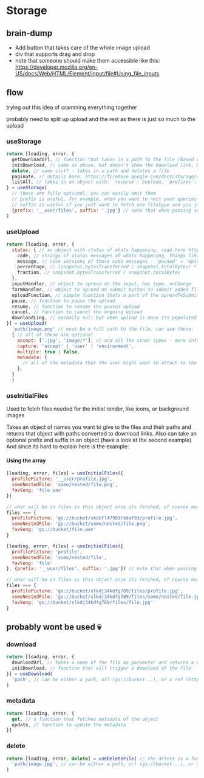 # Storage

## brain-dump

- Add button that takes care of the whole image upload
- div that supports drag and drop
- note that someone should make them accessible like this: https://developer.mozilla.org/en-US/docs/Web/HTML/Element/input/file#Using_file_inputs

## flow

trying out this idea of cramming everything together

probably need to split up upload and the rest as there is just so much to the upload

### useStorage

```js
return [loading, error, {
  getDownloadUrl, // function that takes in a path to the file (based on the previously passed in path when initializing the hook) and returns a download url for the file
  initDownload, // same as above, but doesn't show the download link, but initiates the download
  delete, // same stuff - takes in a path and deletes a file
  paginate, // details here: https://firebase.google.com/docs/storage/web/list-files#paginate_list_results; takes a max results number and returns items, prefixes and next() function to re-trigger search for the next items
  listAll, // takes in an object with: `recurse`: boolean, `prefixes`: boolean, `items` boolean
} = useStorage(
  // these are fully optional, you can easily omit them
  // prefix is useful, for example, when you want to nest your queries behind a user id, so you don't have to type it out all the time, pass undefined if you just want to use suffix
  // suffix is useful if you just want to fetch one filetype and you just cant be bothered to type it out by hand. Not too useful but hey, it's here
  {prefix: '__user/files', suffix: '.jpg'} // note that when passing suffix like that you cant pass your own file extensions when writing out the path later
)
```

### useUpload

```js
return [loading, error, {
  status: { // an object with status of whats happening, read here https://firebase.google.com/docs/storage/web/upload-files#manage_uploads"
    code, // strings of status messages of whats happening, things like paused, uploading, cancelled - todo figure out all of them
    message, // nice versions of those code messages - 'paused' = 'Upload is currently paused, please resume to finish the upload' or some other shit
    percentage, // (snapshot.bytesTransferred / snapshot.totalBytes) * 100 + '%'
    fraction, // snapshot.bytesTransferred / snapshot.totalBytes
  },
  inputHandler, // object to spread on the input, has type, onChange
  formHandler, // object to spread on submit button to submit added file, disabled until file is added
  uploadFunction, // simple function thats a part of the spreadToSubmit that purely uploads the files, useful when not wanting to add a submit button
  pause, // function to pause the upload
  resume, // function to resume the paused upload
  cancel, // function to cancel the ongoing upload
  downloadLing, // normally null but when upload is done its populated
}] = useUpload(
  'path/image.png' // must be a full path to the file, can use these: `__user` and `__file` for things like `__user/__file`. These will be switched out, accordingly, for id of the user and full filename with extension
  { // all of these are optional
    accept: ['.jpg', 'image/*'], // and all the other types - more info [here](https://developer.mozilla.org/en-US/docs/Web/HTML/Element/input/file#Unique_file_type_specifiers)
    capture: 'accept' | 'user' | 'environment',
    multiple: true | false,
    metadata: {
      // all of the metadata that the user might want to attach to the file, here are docs https://firebase.google.com/docs/storage/web/upload-files#add_file_metadata
    },
  }
  )
```

### useInitialFiles

Used to fetch files needed for the initial render, like icons, or background images

Takes an object of names you want to give to the files and their paths and returns that object with paths converted to download links.
Also can take an optional prefix and suffix in an object (have a look at the second example)
And since its hard to explain here is the example:

#### Using the array

```js
[loading, error, files] = useInitialFiles({
  profilePicture: '__user/profile.jpg',
  someNestedFile: 'some/nested/file.png',
  favSong: 'file.wav'
})

// what will be in files is this object once its fetched, of course matching your data, not this generic stuff
files === {
  profilePicture: 'gs://bucket/skdofl47983lkdsf93/profile.jpg',
  someNestedFile: 'gs://bucket/some/nested/file.png',
  favSong: 'gs://bucket/file.wav'
}
```

```js
[loading, error, files] = useInitialFiles({
  profilePicture: 'profile',
  someNestedFile: 'some/nested/file',
  favSong: 'file'
}, {prefix: '__user/files', suffix: '.jpg'}) // note that when passing suffix like that you cant pass your own file extensions

// what will be in files is this object once its fetched, of course matching your data, not this generic stuff
files === {
  profilePicture: 'gs://bucket/slkdj34kdfg789/files/profile.jpg',
  someNestedFile: 'gs://bucket/slkdj34kdfg789/files/some/nested/file.jpg',
  favSong: 'gs://bucket/slkdj34kdfg789/files/file.jpg'
}
```

## probably wont be used 💀

### download

```js
return [loading, error, {
  downloadUrl, // takes a name of the file as parameter and returns a url pointing to the file
  initDownload, // function that will trigger a download of the file
}] = useDownload(
  'path', // can be either a path, url (gs://bucket...), or a ref (https://firebasestorage...)
)
```

### metadata
```js
return [loading, error, {
  get, // a function that fetches metadata of the object
  update, // function to update the metadata
}]
```

### delete
```js
return [loading, error, delete] = useDeleteFile( // the delete is a function that
  'path/image.jpg', // can be either a path, url (gs://bucket...), or a ref (https://firebasestorage...)
)
```
